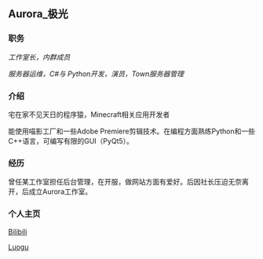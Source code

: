 ## Aurora_极光

### 职务

*工作室长，内群成员*

*服务器运维，C#与 Python开发，演员，Town服务器管理*

### 介绍

宅在家不见天日的程序猿，Minecraft相关应用开发者

能使用喵影工厂和一些Adobe Premiere剪辑技术。在编程方面熟练Python和一些C++语言，可编写有限的GUI（PyQt5）。

### 经历

曾任某工作室担任后台管理，在开服，做网站方面有爱好。后因社长压迫无奈离开，后成立Aurora工作室。

### 个人主页

[Bilibili](https://space.bilibili.com/222204281)

[Luogu](https://www.luogu.com.cn/user/189728)